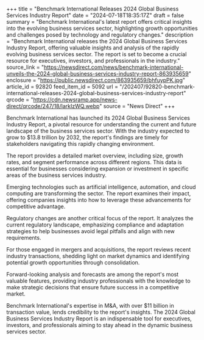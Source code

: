 +++
title = "Benchmark International Releases 2024 Global Business Services Industry Report"
date = "2024-07-18T18:35:17Z"
draft = false
summary = "Benchmark International's latest report offers critical insights into the evolving business services sector, highlighting growth opportunities and challenges posed by technology and regulatory changes."
description = "Benchmark International releases the 2024 Global Business Services Industry Report, offering valuable insights and analysis of the rapidly evolving business services sector. The report is set to become a crucial resource for executives, investors, and professionals in the industry."
source_link = "https://newsdirect.com/news/benchmark-international-unveils-the-2024-global-business-services-industry-report-863935659"
enclosure = "https://public.newsdirect.com/863935659/bhfuypPK.jpg"
article_id = 92820
feed_item_id = 5092
url = "/202407/92820-benchmark-international-releases-2024-global-business-services-industry-report"
qrcode = "https://cdn.newsramp.app/news-direct/qrcode/247/18/larkIzWQ.webp"
source = "News Direct"
+++

<p>Benchmark International has launched its 2024 Global Business Services Industry Report, a pivotal resource for understanding the current and future landscape of the business services sector. With the industry expected to grow to $13.8 trillion by 2032, the report's findings are timely for stakeholders navigating this rapidly changing environment.</p><p>The report provides a detailed market overview, including size, growth rates, and segment performance across different regions. This data is essential for businesses considering expansion or investment in specific areas of the business services industry.</p><p>Emerging technologies such as artificial intelligence, automation, and cloud computing are transforming the sector. The report examines their impact, offering companies insights into how to leverage these advancements for competitive advantage.</p><p>Regulatory changes are another critical focus of the report. It analyzes the current regulatory landscape, emphasizing compliance and adaptation strategies to help businesses avoid legal pitfalls and align with new requirements.</p><p>For those engaged in mergers and acquisitions, the report reviews recent industry transactions, shedding light on market dynamics and identifying potential growth opportunities through consolidation.</p><p>Forward-looking analysis and forecasts are among the report's most valuable features, providing industry professionals with the knowledge to make strategic decisions that ensure future success in a competitive market.</p><p>Benchmark International's expertise in M&A, with over $11 billion in transaction value, lends credibility to the report's insights. The 2024 Global Business Services Industry Report is an indispensable tool for executives, investors, and professionals aiming to stay ahead in the dynamic business services sector.</p>
